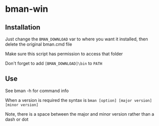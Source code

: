 # bman-win

## Installation

Just change the `BMAN_DOWNLOAD` var to where you want it installed, then delete the original bman.cmd file

Make sure this script has permission to access that folder

Don't forget to add `[BMAN_DOWNLOAD]\bin` to `PATH`

## Use

See bman -h for command info

When a version is required the syntax is `bman [option] [major version] [minor version]`

Note, there is a space between the major and minor version rather than a dash or dot
